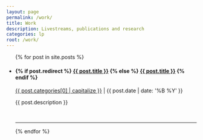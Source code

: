 ```yaml
---
layout: page
permalink: /work/
title: Work
description: Livestreams, publications and research
categories: lp
root: /work/
---
```


<ul class="post-list">
    {% for post in site.posts %}
      <li>
        <h4>
          {% if post.redirect %}
            <a class="post-title" href="{{ post.redirect}}" target="_blank">{{ post.title }}</a>
          {% else %}
            <a class="post-title" href="{{ post.url | prepend: site.baseurl }}">{{ post.title }}</a>
          {% endif %}
        </h4>
        <p class="post-meta"><a class="post-tag" href="{{ page.root }}{{ post.categories }}">{{ post.categories[0] | capitalize }}</a> | {{ post.date | date: '%B %Y' }}</p>
        <p>{{ post.description }}</p>
        <br/>
        <hr/>
      </li>
    {% endfor %}
</ul>